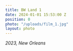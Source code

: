 ```yaml
---
title: BW Land 1
date: 2024-01-01 15:53:00 Z
position: 0
photo: "/uploads/film_1.jpg"
layout: photo
---
```


*2023, New Orleans* 